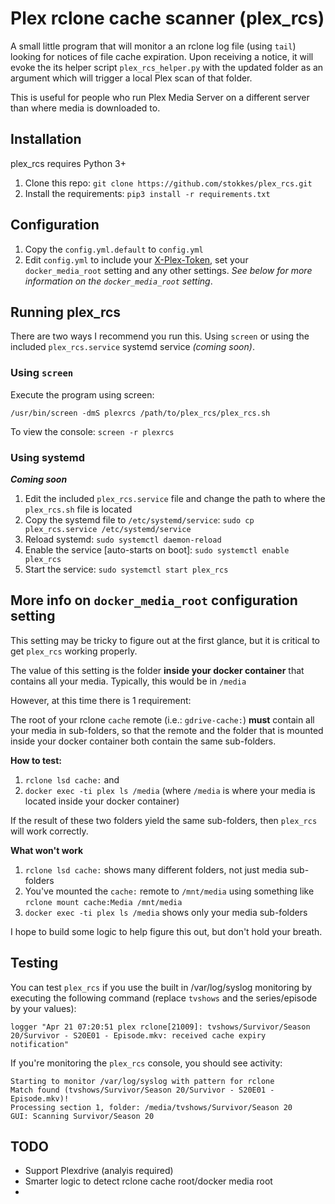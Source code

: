 # Plex rclone cache scanner (plex_rcs)

A small little program that will monitor a an rclone log file (using `tail`) looking for notices of file cache expiration. Upon receiving a notice, it will evoke the its helper script `plex_rcs_helper.py` with the updated folder as an argument which will trigger a local Plex scan of that folder.

This is useful for people who run Plex Media Server on a different server than where media is downloaded to.

## Installation

plex_rcs requires Python 3+

1. Clone this repo: `git clone https://github.com/stokkes/plex_rcs.git`
2. Install the requirements: `pip3 install -r requirements.txt`

## Configuration

1. Copy the `config.yml.default` to `config.yml`
2. Edit `config.yml` to include your [X-Plex-Token](https://support.plex.tv/articles/204059436-finding-an-authentication-token-x-plex-token/), set your `docker_media_root` setting and any other settings. _See below for more information on the `docker_media_root` setting_.

## Running plex_rcs

There are two ways I recommend you run this. Using `screen` or using the included `plex_rcs.service` systemd service _(coming soon)_.

### Using `screen`

Execute the program using screen:

`/usr/bin/screen -dmS plexrcs /path/to/plex_rcs/plex_rcs.sh`

To view the console: `screen -r plexrcs`

### Using systemd

_**Coming soon**_

1. Edit the included `plex_rcs.service` file and change the path to where the `plex_rcs.sh` file is located
2. Copy the systemd file to `/etc/systemd/service`: `sudo cp plex_rcs.service /etc/systemd/service`
3. Reload systemd: `sudo systemctl daemon-reload`
4. Enable the service [auto-starts on boot]: `sudo systemctl enable plex_rcs`
5. Start the service: `sudo systemctl start plex_rcs`

## More info on `docker_media_root` configuration setting

This setting may be tricky to figure out at the first glance, but it is critical to get `plex_rcs` working properly. 

The value of this setting is the folder **inside your docker container** that contains all your media. Typically, this would be in `/media`

However, at this time there is 1 requirement:

The root of your rclone `cache` remote (i.e.: `gdrive-cache:`) **must** contain all your media in sub-folders, so that the remote and the folder that is mounted inside your docker container both contain the same sub-folders.

**How to test:**

1. `rclone lsd cache:` and
2. `docker exec -ti plex ls /media` (where `/media` is where your media is located inside your docker container)

If the result of these two folders yield the same sub-folders, then `plex_rcs` will work correctly.

**What won't work**

1. `rclone lsd cache:` shows many different folders, not just media sub-folders
2. You've mounted the `cache:` remote to `/mnt/media` using something like `rclone mount cache:Media /mnt/media`
2. `docker exec -ti plex ls /media` shows only your media sub-folders

I hope to build some logic to help figure this out, but don't hold your breath.

## Testing

You can test `plex_rcs` if you use the built in /var/log/syslog monitoring by executing the following command (replace `tvshows` and the series/episode by your values):

`logger "Apr 21 07:20:51 plex rclone[21009]: tvshows/Survivor/Season 20/Survivor - S20E01 - Episode.mkv: received cache expiry notification"`

If you're monitoring the `plex_rcs` console, you should see activity:

```
Starting to monitor /var/log/syslog with pattern for rclone                                                                
Match found (tvshows/Survivor/Season 20/Survivor - S20E01 - Episode.mkv)!                                                  
Processing section 1, folder: /media/tvshows/Survivor/Season 20                                                              
GUI: Scanning Survivor/Season 20
```

## TODO

* Support Plexdrive (analyis required)
* Smarter logic to detect rclone cache root/docker media root
*  